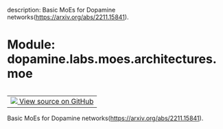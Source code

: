 description: Basic MoEs for Dopamine networks(https://arxiv.org/abs/2211.15841).

<div itemscope itemtype="http://developers.google.com/ReferenceObject">
<meta itemprop="name" content="dopamine.labs.moes.architectures.moe" />
<meta itemprop="path" content="Stable" />
</div>

# Module: dopamine.labs.moes.architectures.moe

<!-- Insert buttons and diff -->

<table class="tfo-notebook-buttons tfo-api nocontent" align="left">
<td>
  <a target="_blank" href="https://github.com/google/dopamine/tree/master/dopamine/labs/moes/architectures/moe.py">
    <img src="https://www.tensorflow.org/images/GitHub-Mark-32px.png" />
    View source on GitHub
  </a>
</td>
</table>



Basic MoEs for Dopamine networks(https://arxiv.org/abs/2211.15841).



